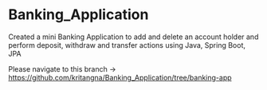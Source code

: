 # Banking_Application
Created a mini Banking Application to add and delete an account holder and perform deposit, withdraw and transfer actions using Java, Spring Boot, JPA

Please navigate to this branch -> https://github.com/kritangna/Banking_Application/tree/banking-app
